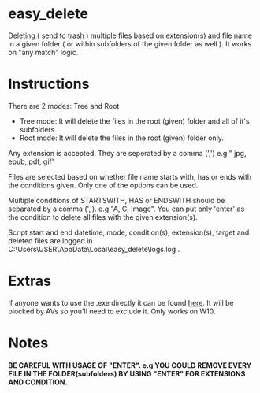 # easy_delete
Deleting ( send to trash ) multiple files based on extension(s) and file name in a given folder ( or within subfolders of the given folder as well ). It works on "any match" logic.

# Instructions
There are 2 modes: Tree and Root

* Tree mode: It will delete the files in the root (given) folder and all of it's subfolders.
* Root mode: It will delete the files in the root (given) folder only.


Any extension is accepted. They are seperated by a comma (',') e.g " jpg, epub, pdf, gif"

Files are selected based on whether file name starts with, has or ends with the conditions given. Only one of the options can be used.

Multiple conditions of STARTSWITH, HAS or ENDSWITH should be separated by a comma (','). e.g "A, C, Image". You can put only 'enter' as the condition to delete all files with the given extension(s). 

Script start and end datetime, mode, condition(s), extension(s), target and deleted files are logged in C:\Users\USER\AppData\Local\easy_delete\logs.log .

# Extras
If anyone wants to use the .exe directly it can be found [here](https://github.com/startedwithpython/easy_delete/releases/tag/1.0.0). It will be blocked by AVs so you'll need to exclude it. Only works on W10.

# Notes
#### BE CAREFUL WITH USAGE OF "ENTER". e.g YOU COULD REMOVE EVERY FILE IN THE FOLDER(subfolders) BY USING "ENTER" FOR EXTENSIONS AND CONDITION.
